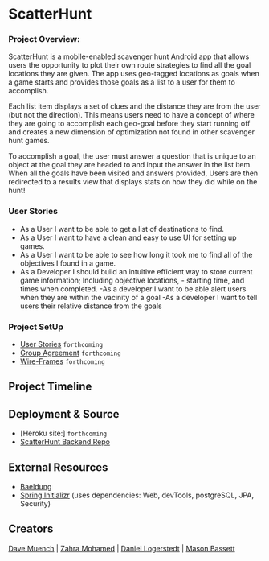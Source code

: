 # ScatterHunt
### Project Overview:
ScatterHunt is a mobile-enabled scavenger hunt Android app that allows users the opportunity to plot their own route strategies to find all the goal locations they are given. The app uses geo-tagged locations as goals when a game starts and provides those goals as a list to a user for them to accomplish.

Each list item displays a set of clues and the distance they are from the user (but not the direction). This means users need to have a concept of where they are going to accomplish each geo-goal before they start running off and creates a new dimension of optimization not found in other scavenger hunt games.

To accomplish a goal, the user must answer a question that is unique to an object at the goal they are headed to and input the answer in the list item. When all the goals have been visited and answers provided, Users are then redirected to a results 
view that displays stats on how they did while on the hunt!

### User Stories
- As a User I want to be able to get a list of destinations to find.
- As a User I want to have a clean and easy to use UI for setting up games.
- As a User I want to be able to see how long it took me to find all of the objectives I found in a game.
- As a Developer I should build an intuitive efficient way to store current game information; Including objective locations, - starting time, and times when completed.
-As a developer I want to be able alert users when they are within the vacinity of a goal
-As a developer I want to tell users their relative distance from the goals

### Project SetUp
- [User Stories](/project-assets/readmes/userStories.md) `forthcoming`
- [Group Agreement](/project-assets/readmes/groupAgreement.md) `forthcoming`
- [Wire-Frames](/project-assets/readmes/wire-frames.md) `forthcoming`

## Project Timeline


## Deployment & Source
- [Heroku site:] `forthcoming`
- [ScatterHunt Backend Repo](https://github.com/RazorWire13/scatter-hunt-backend)

## External Resources
* [Baeldung](https://www.baeldung.com/)
* [Spring Initializr](https://start.spring.io/) (uses dependencies: Web, devTools, postgreSQL, JPA, Security)

## Creators
[Dave Muench](https://github.com/RazorWire13) | [Zahra Mohamed](https://github.com/zahram1087) | [Daniel Logerstedt](https://github.com/daniellogerstedt) | [Mason Bassett](https://github.com/bassettmason)
